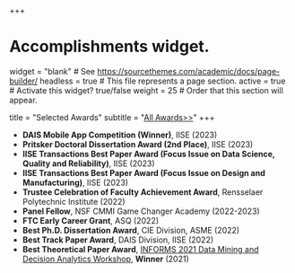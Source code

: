 +++
# Accomplishments widget.
widget = "blank"  # See https://sourcethemes.com/academic/docs/page-builder/
headless = true  # This file represents a page section.
active = true  # Activate this widget? true/false
weight = 25  # Order that this section will appear.

title = "Selected Awards"
subtitle = "[All Awards>>](./allawards)"
+++
* **DAIS Mobile App Competition (Winner)**, IISE (2023)
* **Pritsker Doctoral Dissertation Award (2nd Place)**, IISE (2023)
* **IISE Transactions Best Paper Award (Focus Issue on Data Science, Quality and Reliability)**, IISE (2023)
* **IISE Transactions Best Paper Award (Focus Issue on Design and Manufacturing)**, IISE (2023)
* **Trustee Celebration of Faculty Achievement Award**, Rensselaer Polytechnic Institute (2022)
* **Panel Fellow**, NSF CMMI Game Changer Academy (2022-2023)
* **FTC Early Career Grant**, ASQ (2022)
* **Best Ph.D. Dissertation Award**, CIE Division, ASME (2022)
* **Best Track Paper Award**, DAIS Division, IISE (2022)
* **Best Theoretical Paper Award**, [INFORMS 2021 Data Mining and Decision Analytics Workshop](https://connect.informs.org/data-mining/awards), **Winner** (2021)
